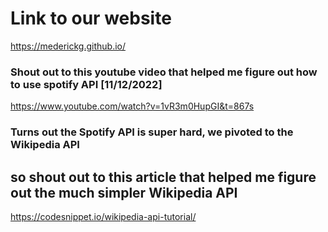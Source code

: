 # Link to our website
https://mederickg.github.io/


### Shout out to this youtube video that helped me figure out how to use spotify API [11/12/2022]
https://www.youtube.com/watch?v=1vR3m0HupGI&t=867s

### Turns out the Spotify API is super hard, we pivoted to the Wikipedia API
## so shout out to this article that helped me figure out the much simpler Wikipedia API
https://codesnippet.io/wikipedia-api-tutorial/
